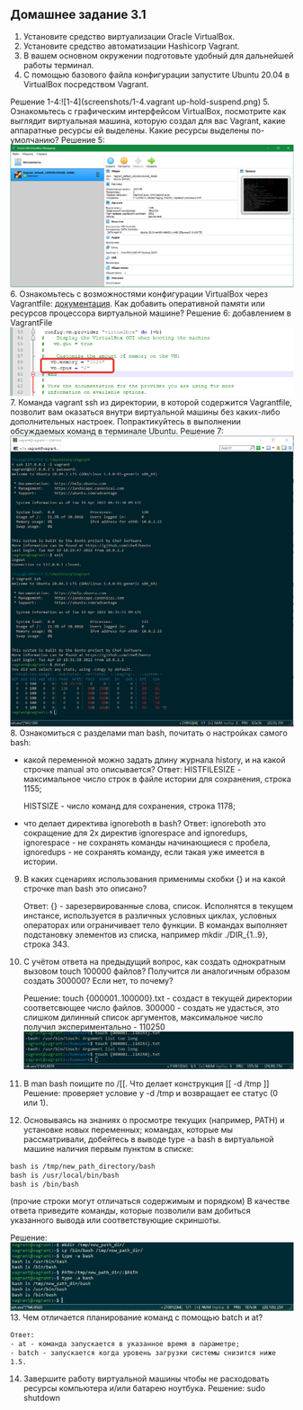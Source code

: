 ## Домашнее задание 3.1
1. Установите средство виртуализации Oracle VirtualBox.
2. Установите средство автоматизации Hashicorp Vagrant.
3. В вашем основном окружении подготовьте удобный для дальнейшей работы терминал.
4. С помощью базового файла конфигурации запустите Ubuntu 20.04 в VirtualBox посредством Vagrant.

Решение 1-4:![1-4](screenshots/1-4.vagrant up-hold-suspend.png)
5. Ознакомьтесь с графическим интерфейсом VirtualBox, посмотрите как выглядит виртуальная машина, которую создал для вас Vagrant, какие аппаратные ресурсы ей выделены. Какие ресурсы выделены по-умолчанию?
Решение 5:![5](screenshots/5.system%20resources.png)
6. Ознакомьтесь с возможностями конфигурации VirtualBox через Vagrantfile: [документация](https://www.vagrantup.com/docs/providers/virtualbox/configuration.html). Как добавить оперативной памяти или ресурсов процессора виртуальной машине?
Решение 6:
добавлением в VagrantFile ![6](screenshots/6.add%20RAM%20or%20CPU%20.png)
7. Команда vagrant ssh из директории, в которой содержится Vagrantfile, позволит вам оказаться внутри виртуальной машины без каких-либо дополнительных настроек. Попрактикуйтесь в выполнении обсуждаемых команд в терминале Ubuntu.
Решение 7:![7](screenshots/7.ssh.png)
8. Ознакомиться с разделами man bash, почитать о настройках самого bash:

 - какой переменной можно задать длину журнала history, и на какой строчке manual это описывается?
    Ответ: 
    HISTFILESIZE - максимальное число строк в файле истории для сохранения, строка 1155;

    HISTSIZE - число команд для сохранения, строка 1178;

 - что делает директива ignoreboth в bash?
    Ответ: 
   ignoreboth это сокращение для 2х директив ignorespace and ignoredups, 
      ignorespace - не сохранять команды начинающиеся с пробела, ignoredups - не сохранять команду, если такая уже имеется в истории.
9. В каких сценариях использования применимы скобки {} и на какой строчке man bash это описано?
   
    Ответ: {} - зарезервированные слова, список. Исполнятся в текущем инстансе, используется в различных условных циклах, условных операторах или ограничивает тело функции.
В командах выполняет подстановку элементов из списка, например mkdir ./DIR_{1..9}, строка 343.
10. С учётом ответа на предыдущий вопрос, как создать однократным вызовом touch 100000 файлов? Получится ли аналогичным образом создать 300000? Если нет, то почему?

    Решение: touch {000001..100000}.txt - создаст в текущей директории соответсвющее число файлов.
300000 - создать не удасться, это слишком дилинный список аргументов, максимальное число получил экспериментально - 110250
![10.](screenshots/10.mkdir.png)
11. В man bash поищите по /\[\[. Что делает конструкция [[ -d /tmp ]]
    Решение: проверяет условие у -d /tmp и возвращает ее статус (0 или 1).
12. Основываясь на знаниях о просмотре текущих (например, PATH) и установке новых переменных; командах, которые мы рассматривали, добейтесь в выводе type -a bash в виртуальной машине наличия первым пунктом в списке:
```
bash is /tmp/new_path_directory/bash
bash is /usr/local/bin/bash
bash is /bin/bash
```
(прочие строки могут отличаться содержимым и порядком) В качестве ответа приведите команды, которые позволили вам добиться указанного вывода или соответствующие скриншоты.
    
Решение:![12.](screenshots/12.path.png)
13. Чем отличается планирование команд с помощью batch и at?

    Ответ:
    - at - команда запускается в указанное время в параметре;
    - batch - запускается когда уровень загрузки системы снизится ниже 1.5.
 
14. Завершите работу виртуальной машины чтобы не расходовать ресурсы компьютера и/или батарею ноутбука.
Решение:
sudo shutdown